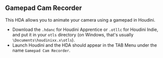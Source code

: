 Gamepad Cam Recorder
-----
This HDA allows you to animate your camera using a gamepad in Houdini. 

- Download the `.hdanc` for Houdini Apprentice or `.otllc` for Houdini Indie, and put it in your `otls` directory (on Windows, that's usually `\Documents\houdinixx.x\otls`).
- Launch Houdini and the HDA should appear in the TAB Menu under the name `Gamepad Cam Recorder`.

